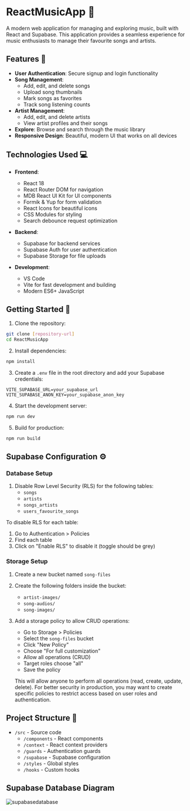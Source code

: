 # ReactMusicApp 🎵

A modern web application for managing and exploring music, built with React and Supabase. This application provides a seamless experience for music enthusiasts to manage their favourite songs and artists.

## Features 🚀

- **User Authentication**: Secure signup and login functionality
- **Song Management**: 
  - Add, edit, and delete songs
  - Upload song thumbnails
  - Mark songs as favorites
  - Track song listening counts
- **Artist Management**:
  - Add, edit, and delete artists
  - View artist profiles and their songs
- **Explore**: Browse and search through the music library
- **Responsive Design**: Beautiful, modern UI that works on all devices

## Technologies Used 💻

- **Frontend**:
  - React 18
  - React Router DOM for navigation
  - MDB React UI Kit for UI components
  - Formik & Yup for form validation
  - React Icons for beautiful icons
  - CSS Modules for styling
  - Search debounce request optimization

- **Backend**:
  - Supabase for backend services
  - Supabase Auth for user authentication
  - Supabase Storage for file uploads

- **Development**:
  - VS Code
  - Vite for fast development and building
  - Modern ES6+ JavaScript

## Getting Started 🏁

1. Clone the repository:
```bash
git clone [repository-url]
cd ReactMusicApp
```

2. Install dependencies:
```bash
npm install
```

3. Create a `.env` file in the root directory and add your Supabase credentials:
```env
VITE_SUPABASE_URL=your_supabase_url
VITE_SUPABASE_ANON_KEY=your_supabase_anon_key
```

4. Start the development server:
```bash
npm run dev
```

5. Build for production:
```bash
npm run build
```

## Supabase Configuration ⚙️

### Database Setup
1. Disable Row Level Security (RLS) for the following tables:
   - `songs`
   - `artists`
   - `songs_artists`
   - `users_favourite_songs`

To disable RLS for each table:
1. Go to Authentication > Policies
2. Find each table
3. Click on "Enable RLS" to disable it (toggle should be grey)

### Storage Setup
1. Create a new bucket named `song-files`
2. Create the following folders inside the bucket:
   - `artist-images/`
   - `song-audios/`
   - `song-images/`

3. Add a storage policy to allow CRUD operations:
   - Go to Storage > Policies
   - Select the `song-files` bucket
   - Click "New Policy"
   - Choose "For full customization"
   - Allow all operations (CRUD)
   - Target roles choose "all"
   - Save the policy
   
   This will allow anyone to perform all operations (read, create, update, delete). For better security in production, you may want to create specific policies to restrict access based on user roles and authentication.

## Project Structure 📁

- `/src` - Source code
  - `/components` - React components
  - `/context` - React context providers
  - `/guards` - Authentication guards
  - `/supabase` - Supabase configuration
  - `/styles` - Global styles
  - `/hooks` - Custom hooks

## Supabase Database Diagram 

![supabasedatabase](https://github.com/user-attachments/assets/25f82a87-6265-4260-acca-bb4e65bafb45)
